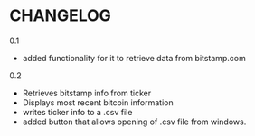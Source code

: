 CHANGELOG
==========

0.1
- added functionality for it to retrieve data from bitstamp.com

0.2
- Retrieves bitstamp info from ticker
- Displays most recent bitcoin information
- writes ticker info to a .csv file
- added button that allows opening of .csv file from windows. 
